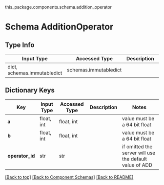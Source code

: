 this_package.components.schema.addition_operator
# Schema AdditionOperator

## Type Info
Input Type | Accessed Type | Description | Notes
------------ | ------------- | ------------- | -------------
dict, schemas.immutabledict | schemas.immutabledict |  |

## Dictionary Keys
Key | Input Type | Accessed Type | Description | Notes
------------ | ------------- | ------------- | ------------- | -------------
**a** | float, int | float, int |  | value must be a 64 bit float
**b** | float, int | float, int |  | value must be a 64 bit float
**operator_id** | str | str |  | if omitted the server will use the default value of ADD

[[Back to top]](#top) [[Back to Component Schemas]](../../../README.md#Component-Schemas) [[Back to README]](../../../README.md)

